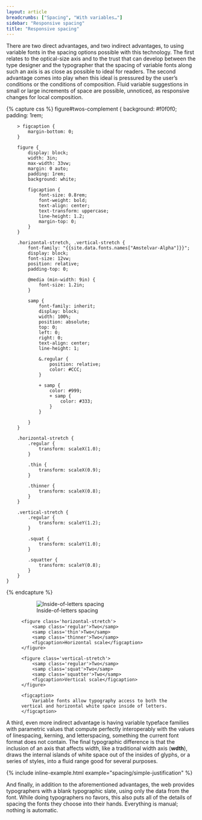 ```yaml
---
layout: article
breadcrumbs: ["Spacing", "With variables…"]
sidebar: "Responsive spacing"
title: "Responsive spacing"
---
```


There are two direct advantages, and two indirect advantages, to using variable fonts in the spacing options possible with this technology. The first relates to the optical-size axis and to the trust that can develop between the type designer and the typographer that the spacing of variable fonts along such an axis is as close as possible to ideal for readers. The second advantage comes into play when this ideal is pressured by the user’s conditions or the conditions of composition. Fluid variable suggestions in small or large increments of space are possible, unnoticed, as responsive changes for local composition.

{% capture css %}
    figure#twos-complement {
        background: #f0f0f0;
        padding: 1rem;
        
        > figcaption {
            margin-bottom: 0;
        }

        figure {
            display: block;
            width: 3in;
            max-width: 33vw;
            margin: 0 auto;
            padding: 1rem;
            background: white;

            figcaption {
                font-size: 0.8rem;
                font-weight: bold;
                text-align: center;
                text-transform: uppercase;
                line-height: 1.2;
                margin-top: 0;
            }
        }
        
        .horizontal-stretch, .vertical-stretch {
            font-family: "{{site.data.fonts.names["Amstelvar-Alpha"]}}";
            display: block;
            font-size: 12vw;
            position: relative;
            padding-top: 0;

            @media (min-width: 9in) {
                font-size: 1.2in;
            }
            
            samp {
                font-family: inherit;
                display: block;
                width: 100%;
                position: absolute;
                top: 0;
                left: 0;
                right: 0;
                text-align: center;
                line-height: 1;
                
                &.regular {
                    position: relative;
                    color: #CCC;
                }
                
                + samp {
                    color: #999;
                    + samp {
                        color: #333;
                    }
                }
                
            }
        }

        .horizontal-stretch {
            .regular {
                transform: scaleX(1.0);
            }

            .thin {
                transform: scaleX(0.9);
            }
            
            .thinner {
                transform: scaleX(0.8);
            }
        }
        
        .vertical-stretch {
            .regular {
                transform: scaleY(1.2);
            }

            .squat {
                transform: scaleY(1.0);
            }
            
            .squatter {
                transform: scaleY(0.8);
            }
        }
    }
{% endcapture %}

<style>{{css|scssify}}</style>

<figure id='twos-complement'>
    <figure>
        <img src="{{site.baseurl}}/images/articles/spacing-inside-glyphs-5.svg" alt="Inside-of-letters spacing">
        <figcaption>Inside-of-letters spacing</figcaption>
    </figure>

    <figure class='horizontal-stretch'>
        <samp class='regular'>Two</samp>
        <samp class='thin'>Two</samp>
        <samp class='thinner'>Two</samp>
        <figcaption>Horizontal scale</figcaption>
    </figure>

    <figure class='vertical-stretch'>
        <samp class='regular'>Two</samp>
        <samp class='squat'>Two</samp>
        <samp class='squatter'>Two</samp>
        <figcaption>Vertical scale</figcaption>
    </figure>
    
    <figcaption>
        Variable fonts allow typography access to both the vertical and horizontal white space inside of letters.
    </figcaption>
</figure>

A third, even more indirect advantage is having variable typeface families with parametric values that compute perfectly interoperably with the values of linespacing, kerning, and letterspacing, something the current font format does not contain. The final typographic difference is that the inclusion of an axis that affects width, like a traditional width axis (<strong>wdth</strong>), draws the internal islands of white space out of the insides of glyphs, or a series of styles, into a fluid range good for several purposes.

{% include inline-example.html example="spacing/simple-justification" %}

And finally, in addition to the aforementioned advantages, the web provides typographers with a blank typographic slate, using only the data from the font. While doing typographers no favors, this also puts all of the details of spacing the fonts they choose into their hands. Everything is manual; nothing is automatic.
